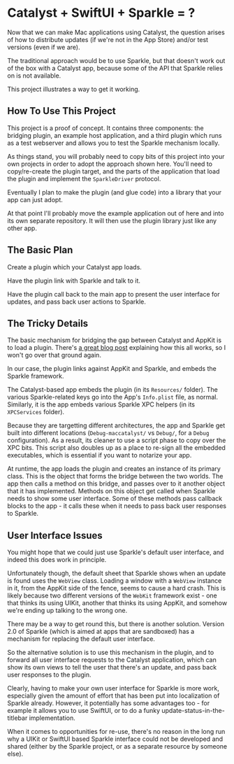 # Catalyst + SwiftUI + Sparkle = ?

Now that we can make Mac applications using Catalyst, the question arises of how to distribute updates (if we're not in the App Store) and/or test versions (even if we are).

The traditional approach would be to use Sparkle, but that doesn't work out of the box with a Catalyst app, because some of the API that Sparkle relies on is not available.

This project illustrates a way to get it working.

## How To Use This Project

This project is a proof of concept. It contains three components: the bridging plugin, an example host application, and a third plugin which runs as a test webserver and allows you to test the Sparkle mechanism locally. 

As things stand, you will probably need to copy bits of this project into your own projects in order to adopt the approach shown here. You'll need to copy/re-create the plugin target, and the parts of the application that load the plugin and implement the `SparkleDriver` protocol. 

Eventually I plan to make the plugin (and glue code) into a library that your app can just adopt. 

At that point I'll probably move the example application out of here and into its own separate repository. It will then use the plugin library just like any other app.


## The Basic Plan

Create a plugin which your Catalyst app loads.

Have the plugin link with Sparkle and talk to it.

Have the plugin call back to the main app to present the user interface for updates, and pass back user actions to Sparkle.


## The Tricky Details

The basic mechanism for bridging the gap between Catalyst and AppKit is to load a plugin. There's [a great blog post](https://www.highcaffeinecontent.com/blog/20190607-Beyond-the-Checkbox-with-Catalyst-and-AppKit) explaining how this all works, so I won't go over that ground again.

In our case, the plugin links against AppKit and Sparkle, and embeds the Sparkle framework.

The Catalyst-based app embeds the plugin (in its `Resources/` folder). The various Sparkle-related keys go into the App's `Info.plist` file, as normal. Similarly, it is the app embeds various Sparkle XPC helpers (in its `XPCServices` folder). 

Because they are targetting different architectures, the app and Sparkle get built into different locations (`Debug-maccatalyst/` vs `Debug/`, for a `Debug` configuration). As a result, its cleaner to use a script phase to copy over the XPC bits. This script also doubles up as a place to re-sign all the embedded executables, which is essential if you want to notarize your app.

At runtime, the app loads the plugin and creates an instance of its primary class. This is the object that forms the bridge between the two worlds. The app then calls a method on this bridge, and passes over to it another object that it has implemented. Methods on this object get called when Sparkle needs to show some user interface. Some of these methods pass callback blocks to the app - it calls these when it needs to pass back user responses to Sparkle.  


## User Interface Issues 

You might hope that we could just use Sparkle's default user interface, and indeed this does work in principle. 

Unfortunately though, the default sheet that Sparkle shows when an update is found uses the `WebView` class. Loading a window with a `WebView` instance in it, from the AppKit side of the fence, seems to cause a hard crash. This is likely because two different versions of the `WebKit` framework exist - one that thinks its using UIKit, another that thinks its using AppKit, and somehow we're ending up talking to the wrong one.  

There may be a way to get round this, but there is another solution. Version 2.0 of Sparkle (which is aimed at apps that are sandboxed) has a mechanism for replacing the default user interface. 

So the alternative solution is to use this mechanism in the plugin, and to forward all user interface requests to the Catalyst application, which can show its own views to tell the user that there's an update, and pass back user responses to the plugin.

Clearly, having to make your own user interface for Sparkle is more work, especially given the amount of effort that has been put into localization of Sparkle already. However, it potentially has some advantages too - for example it allows you to use SwiftUI, or to do a funky update-status-in-the-titlebar implementation.

When it comes to opportunities for re-use, there's no reason in the long run why a UIKit or SwiftUI based Sparkle interface could not be developed and shared (either by the Sparkle project, or as a separate resource by someone else).


